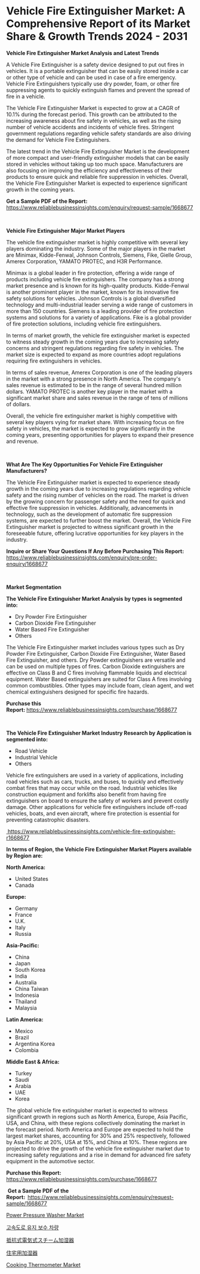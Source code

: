 <p><h1>Vehicle Fire Extinguisher Market: A Comprehensive Report of its Market Share & Growth Trends 2024 - 2031</h1></p><p><strong>Vehicle Fire Extinguisher Market Analysis and Latest Trends</strong></p>
<p><p>A Vehicle Fire Extinguisher is a safety device designed to put out fires in vehicles. It is a portable extinguisher that can be easily stored inside a car or other type of vehicle and can be used in case of a fire emergency. Vehicle Fire Extinguishers typically use dry powder, foam, or other fire suppressing agents to quickly extinguish flames and prevent the spread of fire in a vehicle.</p><p>The Vehicle Fire Extinguisher Market is expected to grow at a CAGR of 10.1% during the forecast period. This growth can be attributed to the increasing awareness about fire safety in vehicles, as well as the rising number of vehicle accidents and incidents of vehicle fires. Stringent government regulations regarding vehicle safety standards are also driving the demand for Vehicle Fire Extinguishers.</p><p>The latest trend in the Vehicle Fire Extinguisher Market is the development of more compact and user-friendly extinguisher models that can be easily stored in vehicles without taking up too much space. Manufacturers are also focusing on improving the efficiency and effectiveness of their products to ensure quick and reliable fire suppression in vehicles. Overall, the Vehicle Fire Extinguisher Market is expected to experience significant growth in the coming years.</p></p>
<p><strong>Get a Sample PDF of the Report:&nbsp;</strong> <a href="https://www.reliablebusinessinsights.com/enquiry/request-sample/1668677">https://www.reliablebusinessinsights.com/enquiry/request-sample/1668677</a></p>
<p>&nbsp;</p>
<p><strong>Vehicle Fire Extinguisher Major Market Players</strong></p>
<p><p>The vehicle fire extinguisher market is highly competitive with several key players dominating the industry. Some of the major players in the market are Minimax, Kidde-Fenwal, Johnson Controls, Siemens, Fike, Gielle Group, Amerex Corporation, YAMATO PROTEC, and H3R Performance.</p><p>Minimax is a global leader in fire protection, offering a wide range of products including vehicle fire extinguishers. The company has a strong market presence and is known for its high-quality products. Kidde-Fenwal is another prominent player in the market, known for its innovative fire safety solutions for vehicles. Johnson Controls is a global diversified technology and multi-industrial leader serving a wide range of customers in more than 150 countries. Siemens is a leading provider of fire protection systems and solutions for a variety of applications. Fike is a global provider of fire protection solutions, including vehicle fire extinguishers.</p><p>In terms of market growth, the vehicle fire extinguisher market is expected to witness steady growth in the coming years due to increasing safety concerns and stringent regulations regarding fire safety in vehicles. The market size is expected to expand as more countries adopt regulations requiring fire extinguishers in vehicles.</p><p>In terms of sales revenue, Amerex Corporation is one of the leading players in the market with a strong presence in North America. The company's sales revenue is estimated to be in the range of several hundred million dollars. YAMATO PROTEC is another key player in the market with a significant market share and sales revenue in the range of tens of millions of dollars.</p><p>Overall, the vehicle fire extinguisher market is highly competitive with several key players vying for market share. With increasing focus on fire safety in vehicles, the market is expected to grow significantly in the coming years, presenting opportunities for players to expand their presence and revenue.</p></p>
<p>&nbsp;</p>
<p><strong>What Are The Key Opportunities For Vehicle Fire Extinguisher Manufacturers?</strong></p>
<p><p>The Vehicle Fire Extinguisher market is expected to experience steady growth in the coming years due to increasing regulations regarding vehicle safety and the rising number of vehicles on the road. The market is driven by the growing concern for passenger safety and the need for quick and effective fire suppression in vehicles. Additionally, advancements in technology, such as the development of automatic fire suppression systems, are expected to further boost the market. Overall, the Vehicle Fire Extinguisher market is projected to witness significant growth in the foreseeable future, offering lucrative opportunities for key players in the industry.</p></p>
<p><strong>Inquire or Share Your Questions If Any Before Purchasing This Report:</strong> <a href="https://www.reliablebusinessinsights.com/enquiry/pre-order-enquiry/1668677">https://www.reliablebusinessinsights.com/enquiry/pre-order-enquiry/1668677</a></p>
<p>&nbsp;</p>
<p><strong>Market Segmentation</strong></p>
<p><strong>The Vehicle Fire Extinguisher Market Analysis by types is segmented into:</strong></p>
<p><ul><li>Dry Powder Fire Extinguisher</li><li>Carbon Dioxide Fire Extinguisher</li><li>Water Based Fire Extinguisher</li><li>Others</li></ul></p>
<p><p>The Vehicle Fire Extinguisher market includes various types such as Dry Powder Fire Extinguisher, Carbon Dioxide Fire Extinguisher, Water Based Fire Extinguisher, and others. Dry Powder extinguishers are versatile and can be used on multiple types of fires. Carbon Dioxide extinguishers are effective on Class B and C fires involving flammable liquids and electrical equipment. Water Based extinguishers are suited for Class A fires involving common combustibles. Other types may include foam, clean agent, and wet chemical extinguishers designed for specific fire hazards.</p></p>
<p><strong>Purchase this Report:&nbsp;</strong><a href="https://www.reliablebusinessinsights.com/purchase/1668677">https://www.reliablebusinessinsights.com/purchase/1668677</a></p>
<p>&nbsp;</p>
<p><strong>The Vehicle Fire Extinguisher Market Industry Research by Application is segmented into:</strong></p>
<p><ul><li>Road Vehicle</li><li>Industrial Vehicle</li><li>Others</li></ul></p>
<p><p>Vehicle fire extinguishers are used in a variety of applications, including road vehicles such as cars, trucks, and buses, to quickly and effectively combat fires that may occur while on the road. Industrial vehicles like construction equipment and forklifts also benefit from having fire extinguishers on board to ensure the safety of workers and prevent costly damage. Other applications for vehicle fire extinguishers include off-road vehicles, boats, and even aircraft, where fire protection is essential for preventing catastrophic disasters.</p></p>
<p><a href="https://www.reliablebusinessinsights.com/vehicle-fire-extinguisher-r1668677">&nbsp;https://www.reliablebusinessinsights.com/vehicle-fire-extinguisher-r1668677</a></p>
<p><strong>In terms of Region, the Vehicle Fire Extinguisher Market Players available by Region are:</strong></p>
<p>
    <p> <strong> North America: </strong>
        <ul>
            <li>United States</li>
            <li>Canada</li>
        </ul>
        </p> 
    <p> <strong> Europe: </strong>
        <ul>
            <li>Germany</li>
            <li>France</li>
            <li>U.K.</li>
            <li>Italy</li>
            <li>Russia</li>
        </ul>
        </p> 
    <p> <strong> Asia-Pacific: </strong>
        <ul>
            <li>China</li>
            <li>Japan</li>
            <li>South Korea</li>
            <li>India</li>
            <li>Australia</li>
            <li>China Taiwan</li>
            <li>Indonesia</li>
            <li>Thailand</li>
            <li>Malaysia</li>
        </ul>
        </p> 
    <p> <strong> Latin America: </strong>
        <ul>
            <li>Mexico</li>
            <li>Brazil</li>
            <li>Argentina Korea</li>
            <li>Colombia</li>
        </ul>
        </p> 
    <p> <strong> Middle East & Africa: </strong>
        <ul>
            <li>Turkey</li>
            <li>Saudi</li>
            <li>Arabia</li>
            <li>UAE</li>
            <li>Korea</li>
        </ul>
    </p>
    </p>
<p><p>The global vehicle fire extinguisher market is expected to witness significant growth in regions such as North America, Europe, Asia Pacific, USA, and China, with these regions collectively dominating the market in the forecast period. North America and Europe are expected to hold the largest market shares, accounting for 30% and 25% respectively, followed by Asia Pacific at 20%, USA at 15%, and China at 10%. These regions are projected to drive the growth of the vehicle fire extinguisher market due to increasing safety regulations and a rise in demand for advanced fire safety equipment in the automotive sector.</p></p>
<p><strong>Purchase this Report: </strong><a href="https://www.reliablebusinessinsights.com/purchase/1668677">https://www.reliablebusinessinsights.com/purchase/1668677</a></p>
<p>&nbsp;<strong>Get a Sample PDF of the Report:&nbsp;&nbsp;</strong><a href="https://www.reliablebusinessinsights.com/enquiry/request-sample/1668677">https://www.reliablebusinessinsights.com/enquiry/request-sample/1668677</a></p>
<p><strong></strong></p>
<p><p><a href="https://github.com/myacatherineblakecaczo9vcsw/Market-Research-Report-List-3/blob/main/power-pressure-washer-market.md">Power Pressure Washer Market</a></p><p><a href="https://medium.com/@pepo3k/2024%EB%85%84%EB%B6%80%ED%84%B0-2031%EB%85%84%EA%B9%8C%EC%A7%80-%EC%97%B0%ED%8F%89%EA%B7%A0-%EC%84%B1%EC%9E%A5%EB%A5%A0%EC%9D%B4-%EC%9D%B8-%EA%B3%A0%EC%86%8D%EB%8F%84%EB%A1%9C-%EC%9C%A0%EC%A7%80%EB%B3%B4%EC%88%98-%EC%B0%A8%EB%9F%89-%EC%8B%9C%EC%9E%A5-%EA%B7%9C%EB%AA%A8%EC%97%90-%EB%8C%80%ED%95%9C-%ED%86%B5%EC%B0%B0%EB%A0%A5-d49ad65eaff9">고속도로 유지 보수 차량</a></p><p><a href="https://github.com/tanyaali3/Market-Research-Report-List-1/blob/main/3404495155487.md">抵抗式電気式スチーム加湿器</a></p><p><a href="https://github.com/DwightHuels1/Market-Research-Report-List-1/blob/main/6394430155488.md">住宅用加湿器</a></p><p><a href="https://github.com/irfadac/Market-Research-Report-List-4/blob/main/cooking-thermometer-market.md">Cooking Thermometer Market</a></p></p>